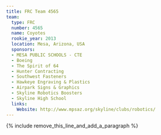 ```yaml
---
title: FRC Team 4565
team:
  type: FRC
  number: 4565
  name: Coyotes
  rookie_year: 2013
  location: Mesa, Arizona, USA
  sponsors:
  - MESA PUBLIC SCHOOLS - CTE
  - Boeing
  - The Spirit of 64
  - Hunter Contracting
  - Southwest Fasteners
  - Hawkeye Engraving & Plastics
  - Airpark Signs & Graphics
  - Skyline Robotics Boosters
  - Skyline High School
  links:
    Website: http://www.mpsaz.org/skyline/clubs/robotics/
---
```


{% include remove_this_line_and_add_a_paragraph %}